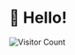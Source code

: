 # 👋 Hello!

![Visitor Count](https://komarev.com/ghpvc/?username=srednicki-lukasz&style=flat-square&color=blue)
